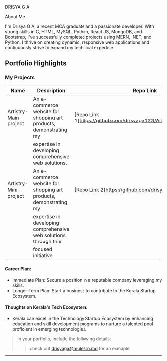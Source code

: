 DRISYA G A

About Me

I'm Drisya G A, a recent MCA graduate and a passionate developer. With strong skills in C, HTML, MySQL, Python, React JS, MongoDB, and Bootstrap, I've successfully completed projects using MERN, .NET, and Python. I thrive on creating dynamic, responsive web applications and continuously strive to expand my technical expertise

## Portfolio Highlights

### My Projects

| Name                | Description                                                               | Repo Link                                                             |
|---------------------|---------------------------------------------------------------------------|-----------------------------------------------------------------------|
|Artistry-Main project|  An e-commerce website for shopping art products, demonstrating my        |[Repo Link 1]https://github.com/drisyaga123/Artistry_web_Application)|           |
|                     | expertise in developing comprehensive web solutions.                      |                                                                       |
|Artistry-Mini project| An e-commerce website for shopping art products, demonstrating my         |[Repo Link 2]https://github.com/drisyaga123/Web_app)                   |
|                     |expertise in developing comprehensive web solutions through this           |                                                                       |
|                     |  focused initiative                                                       |                                                                       |


#### Career Plan:

- Immediate Plan: Secure a position in a reputable company leveraging my skills.
- Longer-Term Plan: Start a business to contribute to the Kerala Startup Ecosystem.

#### Thoughts on Kerala's Tech Ecosystem:

- Kerala can excel in the Technology Startup Ecosystem by enhancing education and skill development programs to nurture a talented pool proficient in emerging technologies.

> In your portfolio, include the following details:
>> check out [drisyaga@mulearn.md](./profiles/drisyaga@mulearn.md) for an exmaple

---

